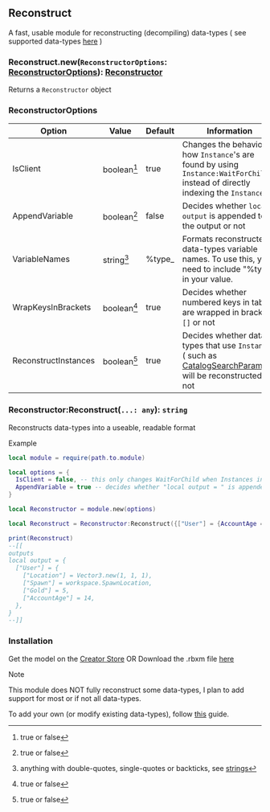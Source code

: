 ## Reconstruct

A fast, usable module for reconstructing (decompiling) data-types ( see supported data-types [here](./types) )

### Reconstruct.new(`ReconstructorOptions`: [ReconstructorOptions](#reconstructoroptions)): [Reconstructor](#reconstructorreconstruct-any-string)

Returns a `Reconstructor` object

### ReconstructorOptions

  |Option|Value|Default|Information|
  |-------------|-------------|-------------|-------------|
  |IsClient|boolean[^1]|true|Changes the behavior of how `Instance`'s are found by using `Instance:WaitForChild()` instead of directly indexing the `Instance`
  |AppendVariable|boolean[^1]|false|Decides whether `local output` is appended to the output or not
  |VariableNames|string[^2]|%type_|Formats reconstructed data-types variable names. To use this, you need to include "%type" in your value.
  |WrapKeysInBrackets|boolean[^1]|true|Decides whether numbered keys in tables are wrapped in brackets `[]` or not
  |ReconstructInstances|boolean[^1]|true|Decides whether data-types that use `Instance`s ( such as [CatalogSearchParams](./types/CatalogSearchParams.lua) ) will be reconstructed or not

### Reconstructor:Reconstruct(`...: any`): `string`
Reconstructs data-types into a useable, readable format

Example
```lua
local module = require(path.to.module)

local options = {
  IsClient = false, -- this only changes WaitForChild when Instances in tables are "reconstructed".
  AppendVariable = true -- decides whether "local output = " is appended or not
}

local Reconstructor = module.new(options)

local Reconstruct = Reconstructor:Reconstruct({["User"] = {AccountAge = 14, Gold = 5, Location = Vector3.new(1, 1, 1), Spawn = game.Workspace.SpawnLocation}})

print(Reconstruct)
--[[
outputs
local output = {
  ["User"] = {
    ["Location"] = Vector3.new(1, 1, 1),
    ["Spawn"] = workspace.SpawnLocation,
    ["Gold"] = 5,
    ["AccountAge"] = 14,
  },
}
--]]
```

### Installation

Get the model on the [Creator Store](https://create.roblox.com/store/asset/17385700566)
OR
Download the .rbxm file [here](https://github.com/im-wrek/reconstruct/raw/main/Reconstruct.rbxm)


> [!NOTE]
> This module does NOT fully reconstruct some data-types, I plan to add support for most or if not all data-types.
>
> To add your own (or modify existing data-types), follow [this](./AYO.md) guide.

[^1]: true or false
[^2]: anything with double-quotes, single-quotes or backticks, see [strings](https://create.roblox.com/docs/luau/strings)
